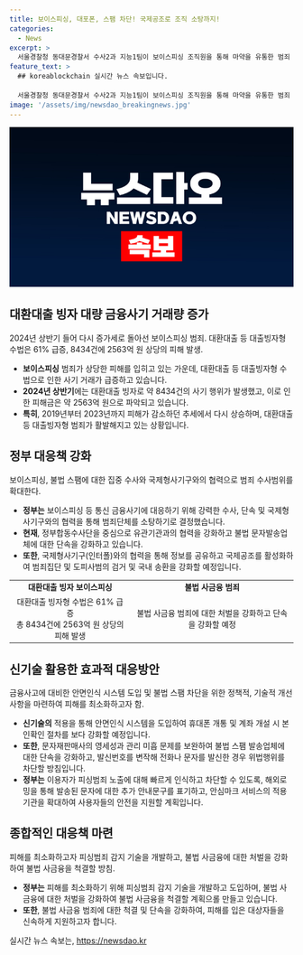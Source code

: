 ```yaml
---
title: 보이스피싱, 대포폰, 스팸 차단! 국제공조로 조직 소탕까지!
categories:
  - News
excerpt: >
  서울경찰청 동대문경찰서 수사2과 지능1팀이 보이스피싱 조직원을 통해 마약을 유통한 범죄 조직으로부터 압수한 물품을 정리 중. 보이스피싱으로 속아 1억 5000만 원을 송금한 40대 A씨 등 최근 증가하는 보이스피싱 범죄에 대해 정부는 강력한 수사와 국제형사기구와의 협력을 통한 대응을 추진 중. 방기선 국무조정실장이 지휘한 태스크포스(TF)를 통해 대응 전략을 논의하고, 신종수법으로까지 수사범위를 확대할 예정. 또한, 불법 스팸 발송 업체에 대한 제재를 강화하고, 안면인식 시스템 도입, 국내외 협력을 통해 범죄자 송환 등으로 대응책을 마련할 계획이다. (자료출처=정책브리핑 www.korea.kr)
feature_text: >
  ## koreablockchain 실시간 뉴스 속보입니다.

  서울경찰청 동대문경찰서 수사2과 지능1팀이 보이스피싱 조직원을 통해 마약을 유통한 범죄 조직으로부터 압수한 물품을 정리 중. 보이스피싱으로 속아 1억 5000만 원을 송금한 40대 A씨 등 최근 증가하는 보이스피싱 범죄에 대해 정부는 강력한 수사와 국제형사기구와의 협력을 통한 대응을 추진 중. 방기선 국무조정실장이 지휘한 태스크포스(TF)를 통해 대응 전략을 논의하고, 신종수법으로까지 수사범위를 확대할 예정. 또한, 불법 스팸 발송 업체에 대한 제재를 강화하고, 안면인식 시스템 도입, 국내외 협력을 통해 범죄자 송환 등으로 대응책을 마련할 계획이다. (자료출처=정책브리핑 www.korea.kr)
image: '/assets/img/newsdao_breakingnews.jpg'
---
```


<p><img src="/assets/img/newsdao_breakingnews.jpg" alt="koreablockchain 속보" /></p>

<h2 data-ke-size="size26">대환대출 빙자 대량 금융사기 거래량 증가</h2>

<p data-ke-size="size16">2024년 상반기 들어 다시 증가세로 돌아선 보이스피싱 범죄. 대환대출 등 대출빙자형 수법은 61% 급증, 8434건에 2563억 원 상당의 피해 발생.</p>

<ul>
  <li><b>보이스피싱</b> 범죄가 상당한 피해를 입히고 있는 가운데, 대환대출 등 대출빙자형 수법으로 인한 사기 거래가 급증하고 있습니다.</li>
  <li><b>2024년 상반기</b>에는 대환대출 빙자로 약 8434건의 사기 행위가 발생했고, 이로 인한 피해금은 약 2563억 원으로 파악되고 있습니다.</li>
  <li><b>특히</b>, 2019년부터 2023년까지 피해가 감소하던 추세에서 다시 상승하며, 대환대출 등 대출빙자형 범죄가 활발해지고 있는 상황입니다.</li>
</ul>

<h2 data-ke-size="size26">정부 대응책 강화</h2>

<p data-ke-size="size16">보이스피싱, 불법 스팸에 대한 집중 수사와 국제형사기구와의 협력으로 범죄 수사범위를 확대한다.</p>

<ul>
  <li><b>정부는</b> 보이스피싱 등 통신 금융사기에 대응하기 위해 강력한 수사, 단속 및 국제형사기구와의 협력을 통해 범죄단체를 소탕하기로 결정했습니다.</li>
  <li><b>현재</b>, 정부합동수사단을 중심으로 유관기관과의 협력을 강화하고 불법 문자발송업체에 대한 단속을 강화하고 있습니다.</li>
  <li><b>또한</b>, 국제형사기구(인터폴)와의 협력을 통해 정보를 공유하고 국제공조를 활성화하여 범죄집단 및 도피사범의 검거 및 국내 송환을 강화할 예정입니다.</li>
</ul>

<table>
  <tr>
    <td style="text-align: center; height: 17px;"><b>대환대출 빙자 보이스피싱</b></td>
    <td style="text-align: center; height: 17px;"><b>불법 사금융 범죄</b></td>
  </tr>
  <tr>
    <td style="text-align: center; height: 17px;">대환대출 빙자형 수법은 61% 급증<br />총 8434건에 2563억 원 상당의 피해 발생</td>
    <td style="text-align: center; height: 17px;">불법 사금융 범죄에 대한 처벌을 강화하고 단속을 강화할 예정</td>
  </tr>
</table>

<h2 data-ke-size="size26">신기술 활용한 효과적 대응방안</h2>

<p data-ke-size="size16">금융사고에 대비한 안면인식 시스템 도입 및 불법 스팸 차단을 위한 정책적, 기술적 개선사항을 마련하여 피해를 최소화하고자 함.</p>

<ul>
  <li><b>신기술의</b> 적용을 통해 안면인식 시스템을 도입하여 휴대폰 개통 및 계좌 개설 시 본인확인 절차를 보다 강화할 예정입니다.</li>
  <li><b>또한</b>, 문자재판매사의 영세성과 관리 미흡 문제를 보완하여 불법 스팸 발송업체에 대한 단속을 강화하고, 발신번호를 변작해 전화나 문자를 발신한 경우 위법행위를 차단할 방침입니다.</li>
  <li><b>정부는</b> 이용자가 피싱범죄 노출에 대해 빠르게 인식하고 차단할 수 있도록, 해외로밍을 통해 발송된 문자에 대한 추가 안내문구를 표기하고, 안심마크 서비스의 적용기관을 확대하여 사용자들의 안전을 지원할 계획입니다.</li>
</ul>

<h2 data-ke-size="size26">종합적인 대응책 마련</h2>

<p data-ke-size="size16">피해를 최소화하고자 피싱범죄 감지 기술을 개발하고, 불법 사금융에 대한 처벌을 강화하여 불법 사금융을 척결할 방침.</p>

<ul>
  <li><b>정부는</b> 피해를 최소화하기 위해 피싱범죄 감지 기술을 개발하고 도입하며, 불법 사금융에 대한 처벌을 강화하여 불법 사금융을 척결할 계획으롤 만들고 있습니다.</li>
  <li><b>또한</b>, 불법 사금융 범죄에 대한 척결 및 단속을 강화하여, 피해를 입은 대상자들을 신속하게 지원하고자 합니다.</li>
</ul>
실시간 뉴스 속보는, <a href="https://newsdao.kr" rel="dofollow">https://newsdao.kr</a>


